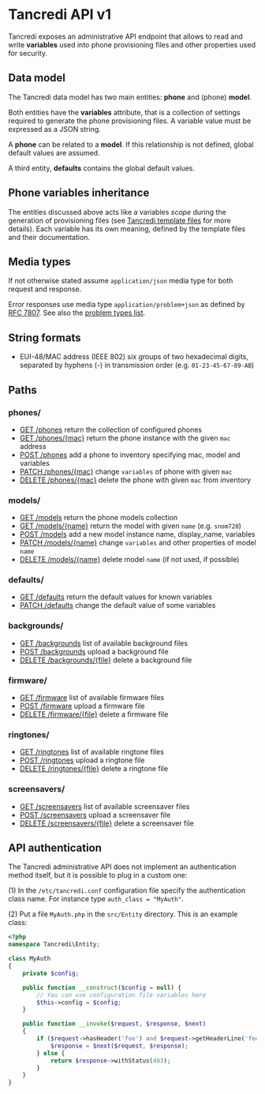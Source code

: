 # Tancredi API v1

Tancredi exposes an administrative API endpoint that allows to read and write
**variables** used into phone provisioning files and other properties used
for security.

## Data model

The Tancredi data model has two main entities: **phone** and (phone) **model**.

Both entities have the **variables** attribute, that is a collection of settings
required to generate the phone provisioning files. A variable value must be
expressed as a JSON string.

A **phone** can be related to a **model**. If this relationship is not defined,
global default values are assumed.

A third entity, **defaults** contains the global default values.

## Phone variables inheritance

The entities discussed above acts like a variables *scope* during the generation
of provisioning files (see [Tancredi template files](./templates) for more
details). Each variable has its own meaning, defined by the template files and
their documentation.

## Media types

If not otherwise stated assume `application/json` media type for both request
and response.

Error responses use media type `application/problem+json` as defined by [RFC
7807](https://tools.ietf.org/html/rfc7807). See also the
[problem types list](problems).

## String formats

* EUI-48/MAC address (IEEE 802) six groups of two hexadecimal digits, separated
  by hyphens (-) in transmission order (e.g. `01-23-45-67-89-AB`)

## Paths

### phones/

* [GET /phones](phonesGet) return the collection of configured phones
* [GET /phones/{mac}](phonesMacGet) return the phone instance with the given `mac` address
* [POST /phones](phonesPost) add a phone to inventory specifying mac, model and variables
* [PATCH /phones/{mac}](phonesMacPatch) change `variables` of phone with given `mac`
* [DELETE /phones/{mac}](phonesMacDelete) delete the phone with given `mac` from inventory

### models/

* [GET /models](modelsGet) return the phone models collection
* [GET /models/{name}](modelsNameGet) return the model with given `name` (e.g. `snom720`)
* [POST /models](modelsPost) add a new model instance name, display_name, variables
* [PATCH /models/{name}](modelsNamePatch) change `variables` and other properties of model `name`
* [DELETE /models/{name}](modelsNameDelete) delete model `name` (if not used, if possible)

### defaults/

* [GET /defaults](defaultsGet) return the default values for known variables
* [PATCH /defaults](defaultsPatch) change the default value of some variables

### backgrounds/
* [GET /backgrounds](backgroundsGet) list of available background files
* [POST /backgrounds](backgroundsPost) upload a background file
* [DELETE /backgrounds/{file}](backgroundsDelete) delete a background file

### firmware/

* [GET /firmware](firmwareGet) list of available firmware files
* [POST /firmware](firmwarePost) upload a firmware file
* [DELETE /firmware/{file}](firmwareDelete) delete a firmware file

### ringtones/
* [GET /ringtones](ringtonesGet) list of available ringtone files
* [POST /ringtones](ringtonesPost) upload a ringtone file
* [DELETE /ringtones/{file}](ringtonesDelete) delete a ringtone file

### screensavers/
* [GET /screensavers](screensaversGet) list of available screensaver files
* [POST /screensavers](screensaversPost) upload a screensaver file
* [DELETE /screensavers/{file}](screensaversDelete) delete a screensaver file

## API authentication

The Tancredi administrative API does not implement an authentication method
itself, but it is possible to plug in a custom one:

(1) In the `/etc/tancredi.conf` configuration file specify the authentication
class name. For instance type `auth_class = "MyAuth"`.

(2) Put a file `MyAuth.php` in the `src/Entity` directory. This is an example
class:
```php
<?php
namespace Tancredi\Entity;

class MyAuth
{
    private $config;

    public function __construct($config = null) {
        // You can use configuration file variables here
        $this->config = $config;
    }

    public function __invoke($request, $response, $next)
    {
        if ($request->hasHeader('foo') and $request->getHeaderLine('foo') === 'bar') {
            $response = $next($request, $response);
        } else {
            return $response->withStatus(403);
        }
    }
}
```
